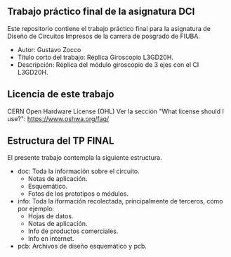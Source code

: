 ## Trabajo práctico final de la asignatura DCI ##
Este repositorio contiene el trabajo práctico final para la asignatura de Diseño de Circuitos Impresos de la carrera de posgrado de FIUBA.

* Autor: Gustavo Zocco
* Título corto del trabajo: Réplica Giroscopio L3GD20H.
* Descripción:  Réplica del módulo giroscopio de 3 ejes con el CI L3GD20H.


## Licencia de este trabajo ##
CERN Open Hardware License (OHL)
Ver la sección "What license should I use?": https://www.oshwa.org/faq/

## Estructura del TP FINAL ##

El presente trabajo contempla la siguiente estructura.

* doc: Toda la información sobre el circuito.
  * Notas de aplicación.
  * Esquemático.
  * Fotos de los prototipos o módulos.
* info: Toda la iformación recolectada, principalmente de terceros, como por ejemplo:
  * Hojas de datos.
  * Notas de aplicación.
  * Info de productos comerciales.
  * Info en internet.
* pcb: Archivos de diseño esquemático y pcb.

